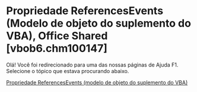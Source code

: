 
# Propriedade ReferencesEvents (Modelo de objeto do suplemento do VBA), Office Shared [vbob6.chm100147]

Olá! Você foi redirecionado para uma das nossas páginas de Ajuda F1. Selecione o tópico que estava procurando abaixo.

[Propriedade ReferencesEvents (modelo de objeto do suplemento do VBA)](http://msdn.microsoft.com/library/2482995e-ca97-067c-a7ae-cbeca2113199%28Office.15%29.aspx)
